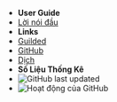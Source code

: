 - **User Guide**
- [Lời nói đầu](./)
- **Links**
- [Guilded](https://guilded.gg/ReGuilded)
- [GitHub](https://github.com/ReGuilded/ReGuilded-Docs)
- [Dịch](https://crowdin.com/project/reguilded-docs)
- **Số Liệu Thống Kê**
- ![GitHub last updated](https://img.shields.io/github/last-commit/ReGuilded/ReGuilded-Docs?label=last%20updated)
- ![Hoạt động của GitHub](https://img.shields.io/github/commit-activity/m/ReGuilded/ReGuilded-Docs)